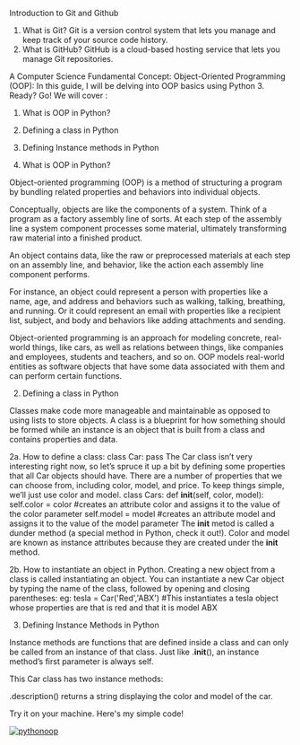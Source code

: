 Introduction to Git and Github

1. What is Git? Git is a version control system that lets you manage and keep track of your source code history. 
2. What is GitHub? GitHub is a cloud-based hosting service that lets you manage Git repositories.

A Computer Science Fundamental Concept:
Object-Oriented Programming (OOP):
In this guide, I will be delving into OOP basics using Python 3. Ready? Go!
We will cover : 
1. What is OOP in Python?
2. Defining a class in Python
3. Defining Instance methods in Python





1. What is OOP in Python?

Object-oriented programming (OOP) is a method of structuring a program by bundling related properties and behaviors into individual objects.

Conceptually, objects are like the components of a system. Think of a program as a factory assembly line of sorts. At each step of the assembly line a system component processes some material, ultimately transforming raw material into a finished product.

An object contains data, like the raw or preprocessed materials at each step on an assembly line, and behavior, like the action each assembly line component performs.

For instance, an object could represent a person with properties like a name, age, and address and behaviors such as walking, talking, breathing, and running. Or it could represent an email with properties like a recipient list, subject, and body and behaviors like adding attachments and sending.

Object-oriented programming is an approach for modeling concrete, real-world things, like cars, as well as relations between things, like companies and employees, students and teachers, and so on. OOP models real-world entities as software objects that have some data associated with them and can perform certain functions.




2. Defining a class in Python

Classes make code more manageable and maintainable as opposed to using lists to store objects.
A class is a blueprint for how something should be formed while an instance is an object that is built from a class and contains properties and data.

2a. How to define a class:
    class Car:
        pass
The Car class isn’t very interesting right now, so let’s spruce it up a bit by defining some properties that all Car objects should have. There are a number of properties that we can choose from, including color, model, and price. To keep things simple, we’ll just use color and model. 
    class Cars:
        def __init__(self, color, model):
            self.color = color #creates an attribute color and assigns it to the value of the color parameter
            self.model = model #creates an attribute model and assigns it to the value of the model parameter
The __init__ metod is called a dunder method (a special method in Python, check it out!). Color and model are known as instance attributes because they are created under the __init__ method.

2b. How to instantiate an object in Python.
Creating a new object from a class is called instantiating an object. You can instantiate a new Car object by typing the name of the class, followed by opening and closing parentheses:
    eg:
    tesla = Car('Red','ABX') #This instantiates a tesla object whose properties are that is red and that it is model ABX



3. Defining Instance Methods in Python

Instance methods are functions that are defined inside a class and can only be called from an instance of that class. Just like .__init__(), an instance method’s first parameter is always self.

This Car class has two instance methods:

.description() returns a string displaying the color and model of the car.


Try it on your machine. Here's my simple code!


[
![pythonoop](https://user-images.githubusercontent.com/55692389/151706950-857cdae2-f833-4e4e-a570-7959d826ddef.png)
](url)

